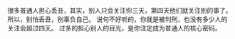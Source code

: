很多普通人担心丢丑，其实，别人只会关注你三天，第四天他们就关注别的事了。
所以，别怕丢丑，别辜负自己。
说句不好听的，你就是被判刑，也没有多少人的关注会超过四天。
过多的担心别人的目光，是你注定成为普通人的核心密码。
